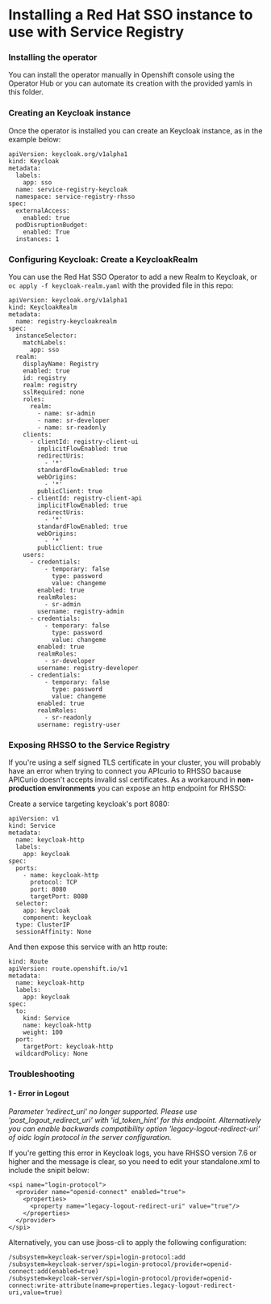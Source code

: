# Installing a Red Hat SSO instance to use with Service Registry

### Installing the operator

You can install the operator manually in Openshift console using the Operator Hub or you can automate its creation with the provided yamls in this folder.

### Creating an Keycloak instance

Once the operator is installed you can create an Keycloak instance, as in the example below:

```
apiVersion: keycloak.org/v1alpha1
kind: Keycloak
metadata:
  labels:
    app: sso
  name: service-registry-keycloak
  namespace: service-registry-rhsso
spec:
  externalAccess:
    enabled: true
  podDisruptionBudget:
    enabled: True
  instances: 1
```

### Configuring Keycloak: Create a KeycloakRealm

You can use the Red Hat SSO Operator to add a new Realm to Keycloak, or ` oc apply -f keycloak-realm.yaml` with the provided file in this repo:

```
apiVersion: keycloak.org/v1alpha1
kind: KeycloakRealm
metadata:
  name: registry-keycloakrealm
spec:
  instanceSelector:
    matchLabels:
      app: sso
  realm:
    displayName: Registry
    enabled: true
    id: registry
    realm: registry
    sslRequired: none
    roles:
      realm:
        - name: sr-admin
        - name: sr-developer
        - name: sr-readonly
    clients:
      - clientId: registry-client-ui
        implicitFlowEnabled: true
        redirectUris:
          - '*'
        standardFlowEnabled: true
        webOrigins:
          - '*'
        publicClient: true
      - clientId: registry-client-api
        implicitFlowEnabled: true
        redirectUris:
          - '*'
        standardFlowEnabled: true
        webOrigins:
          - '*'
        publicClient: true
    users:
      - credentials:
          - temporary: false
            type: password
            value: changeme
        enabled: true
        realmRoles:
          - sr-admin
        username: registry-admin
      - credentials:
          - temporary: false
            type: password
            value: changeme
        enabled: true
        realmRoles:
          - sr-developer
        username: registry-developer
      - credentials:
          - temporary: false
            type: password
            value: changeme
        enabled: true
        realmRoles:
          - sr-readonly
        username: registry-user
```

### Exposing RHSSO to the Service Registry

If you're using a self signed TLS certificate in your cluster, you will probably have an error when trying to connect you APIcurio to RHSSO bacause APICurio doesn't accepts invalid ssl certificates. 
As a workaround in **non-production environments** you can expose an http endpoint for RHSSO:

Create a service targeting keycloak's port 8080:

```
apiVersion: v1
kind: Service
metadata:
  name: keycloak-http
  labels:
    app: keycloak
spec:
  ports:
    - name: keycloak-http
      protocol: TCP
      port: 8080
      targetPort: 8080
  selector:
    app: keycloak
    component: keycloak
  type: ClusterIP
  sessionAffinity: None
```

And then expose this service with an http route:

```
kind: Route
apiVersion: route.openshift.io/v1
metadata:
  name: keycloak-http
  labels:
    app: keycloak
spec:
  to:
    kind: Service
    name: keycloak-http
    weight: 100
  port:
    targetPort: keycloak-http
  wildcardPolicy: None
```

### Troubleshooting

#### 1 - Error in Logout

*Parameter 'redirect_uri' no longer supported. Please use 'post_logout_redirect_uri' with 'id_token_hint' for this endpoint. Alternatively you can enable backwards compatibility option 'legacy-logout-redirect-uri' of oidc login protocol in the server configuration.*

If you're getting this error in Keycloak logs, you have RHSSO version 7.6 or higher and the message is clear, so you need to edit your standalone.xml to include the snipit below:

```
<spi name="login-protocol">
  <provider name="openid-connect" enabled="true">
    <properties>
      <property name="legacy-logout-redirect-uri" value="true"/>
    </properties>
  </provider>
</spi>
```

Alternatively, you can use jboss-cli to apply the following configuration:

```
/subsystem=keycloak-server/spi=login-protocol:add
/subsystem=keycloak-server/spi=login-protocol/provider=openid-connect:add(enabled=true)
/subsystem=keycloak-server/spi=login-protocol/provider=openid-connect:write-attribute(name=properties.legacy-logout-redirect-uri,value=true)

```